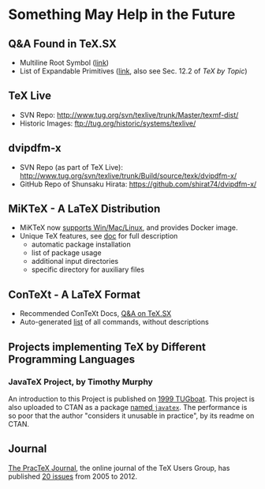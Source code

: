 # Something May Help in the Future

## Q&A Found in TeX.SX

* Multiline Root Symbol ([link](https://tex.stackexchange.com/a/111433/79060))
* List of Expandable Primitives ([link](https://tex.stackexchange.com/a/467372/79060), also see Sec. 12.2 of *TeX by Topic*)

## TeX Live

* SVN Repo: http://www.tug.org/svn/texlive/trunk/Master/texmf-dist/
* Historic Images: ftp://tug.org/historic/systems/texlive/

## dvipdfm-x

* SVN Repo (as part of TeX Live): http://www.tug.org/svn/texlive/trunk/Build/source/texk/dvipdfm-x/
* GitHub Repo of Shunsaku Hirata: https://github.com/shirat74/dvipdfm-x/

## MiKTeX - A LaTeX Distribution

* MiKTeX now [supports Win/Mac/Linux](https://miktex.org/download), and provides Docker image.
* Unique TeX features, see [doc](https://docs.miktex.org/2.9/manual/texfeatures.html) for full description
  * automatic package installation
  * list of package usage
  * additional input directories
  * specific directory for auxiliary files

## ConTeXt - A LaTeX Format

* Recommended ConTeXt Docs, [Q&A on TeX.SX](https://tex.stackexchange.com/questions/2839/where-can-i-find-good-context-documentation)
* Auto-generated [list](http://www.pragma-ade.com/general/qrcs/setup-en.pdf) of all commands, without descriptions

## Projects implementing TeX by Different Programming Languages

### JavaTeX Project, by Timothy Murphy

An introduction to this Project is published on [1999 TUGboat](https://www.tug.org/TUG99-web/pdf/murphy.pdf). This project is also uploaded to CTAN as a package [named `javatex`](https://ctan.org/pkg/javatex?lang=en). The performance is so poor that the author "considers it unusable in practice", by its readme on CTAN.

## Journal

[The PracTeX Journal](http://tug.org/pracjourn/2012-1/toc.html), the online journal of the TeX Users Group, has published [20 issues](http://tug.org/pracjourn/archive.html) from 2005 to 2012.
